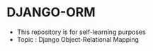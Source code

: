 # DJANGO-ORM

- This repository is for self-learning purposes 
- Topic : Django Object-Relational Mapping
